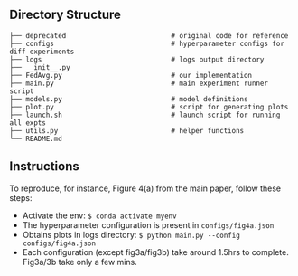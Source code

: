 ## Directory Structure
```
├── deprecated                          # original code for reference
├── configs                             # hyperparameter configs for diff experiments
├── logs                                # logs output directory
├── __init__.py
├── FedAvg.py                           # our implementation
├── main.py                             # main experiment runner script
├── models.py                           # model definitions
├── plot.py                             # script for generating plots
├── launch.sh                           # launch script for running all expts
├── utils.py                            # helper functions
└── README.md
```


## Instructions
To reproduce, for instance, Figure 4(a) from the main paper, follow these steps:
* Activate the env: `$ conda activate myenv`
* The hyperparameter configuration is present in `configs/fig4a.json`
* Obtains plots in logs directory: `$ python main.py --config configs/fig4a.json`
* Each configuration (except fig3a/fig3b) take around 1.5hrs to complete. Fig3a/3b take only a few mins.
